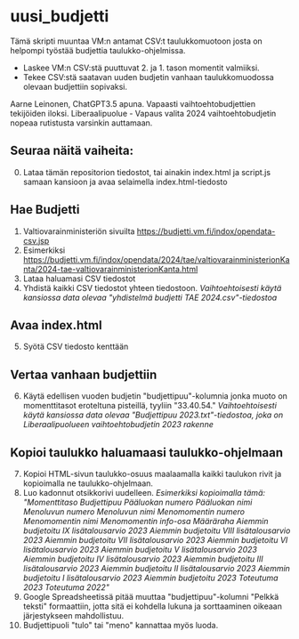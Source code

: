 # uusi_budjetti
 Tämä skripti muuntaa VM:n antamat CSV:t taulukkomuotoon josta on helpompi työstää budjettia taulukko-ohjelmissa. 
 * Laskee VM:n CSV:stä puuttuvat 2. ja 1. tason momentit valmiiksi.
 * Tekee CSV:stä saatavan uuden budjetin vanhaan taulukkomuodossa olevaan budjettiin sopivaksi.

 Aarne Leinonen, ChatGPT3.5 apuna. Vapaasti vaihtoehtobudjettien tekijöiden iloksi. Liberaalipuolue - Vapaus valita 2024 vaihtoehtobudjetin nopeaa rutistusta varsinkin auttamaan.

## Seuraa näitä vaiheita:
 0. Lataa tämän repositorion tiedostot, tai ainakin index.html ja script.js samaan kansioon ja avaa selaimella index.html-tiedosto

## Hae Budjetti
 1. Valtiovarainministeriön sivuilta https://budjetti.vm.fi/indox/opendata-csv.jsp
 2. Esimerkiksi https://budjetti.vm.fi/indox/opendata/2024/tae/valtiovarainministerionKanta/2024-tae-valtiovarainministerionKanta.html
 3. Lataa haluamasi CSV tiedostot
 4. Yhdistä kaikki CSV tiedostot yhteen tiedostoon. _Vaihtoehtoisesti käytä kansiossa data olevaa "yhdistelmä budjetti TAE 2024.csv"-tiedostoa_

## Avaa index.html
 5. Syötä CSV tiedosto kenttään

## Vertaa vanhaan budjettiin
 6. Käytä edellisen vuoden budjetin "budjettipuu"-kolumnia jonka muoto on momenttitasot eroteltuna pisteillä, tyyliin "33.40.54." _Vaihtoehtoisesti käytä kansiossa data olevaa "Budjettipuu 2023.txt"-tiedostoa, joka on Liberaalipuolueen vaihtoehtobudjetin 2023 rakenne_

## Kopioi taulukko haluamaasi taulukko-ohjelmaan
 7. Kopioi HTML-sivun taulukko-osuus maalaamalla kaikki taulukon rivit ja kopioimalla ne taulukko-ohjelmaan.
 8. Luo kadonnut otsikkorivi uudelleen. _Esimerkiksi kopioimalla tämä: "Momenttitaso	Budjettipuu	Pääluokan numero	Pääluokan nimi	Menoluvun numero	Menoluvun nimi	Menomomentin numero	Menomomentin nimi	Menomomentin info-osa	Määräraha	Aiemmin budjetoitu IX lisätalousarvio 2023	Aiemmin budjetoitu VIII lisätalousarvio 2023	Aiemmin budjetoitu VII lisätalousarvio 2023	Aiemmin budjetoitu VI lisätalousarvio 2023	Aiemmin budjetoitu V lisätalousarvio 2023	Aiemmin budjetoitu IV lisätalousarvio 2023	Aiemmin budjetoitu III lisätalousarvio 2023	Aiemmin budjetoitu II lisätalousarvio 2023	Aiemmin budjetoitu I lisätalousarvio 2023	Aiemmin budjetoitu 2023	Toteutuma 2023	Toteutuma 2022"_
 8. Google Spreadsheetissä pitää muuttaa "budjettipuu"-kolumni "Pelkkä teksti" formaattiin, jotta sitä ei kohdella lukuna ja sorttaaminen oikeaan järjestykseen mahdollistuu.
 9. Budjettipuoli "tulo" tai "meno" kannattaa myös luoda.